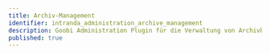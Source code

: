 ```yaml
---
title: Archiv-Management
identifier: intranda_administration_archive_management
description: Goobi Administration Plugin für die Verwaltung von Archivbeständen
published: true  
---
```

